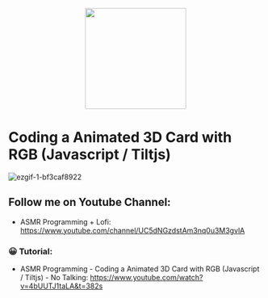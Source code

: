 <p align="center">
  <img width="200" height="200" src="https://user-images.githubusercontent.com/11997757/189731295-31ec08bf-7129-4c59-b9b4-6c267a0a746b.png">
</p>

# Coding a Animated 3D Card with RGB (Javascript / Tiltjs)
![ezgif-1-bf3caf8922](https://user-images.githubusercontent.com/11997757/189733896-f04a9238-808d-4788-acaa-7b6a801d194a.gif)


## Follow me on Youtube Channel:
* ASMR Programming + Lofi: https://www.youtube.com/channel/UC5dNGzdstAm3nq0u3M3gvlA

### 😀 Tutorial:
* ASMR Programming - Coding a Animated 3D Card with RGB (Javascript / Tiltjs) - No Talking: https://www.youtube.com/watch?v=4bUUTJ1taLA&t=382s
